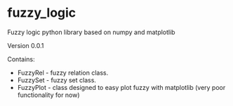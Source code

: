 # fuzzy_logic #

Fuzzy logic python library based on numpy and matplotlib

Version 0.0.1

Contains:
* FuzzyRel - fuzzy relation class.
* FuzzySet - fuzzy set class.
* FuzzyPlot - class designed to easy plot fuzzy with matplotlib (very poor functionality for now)
